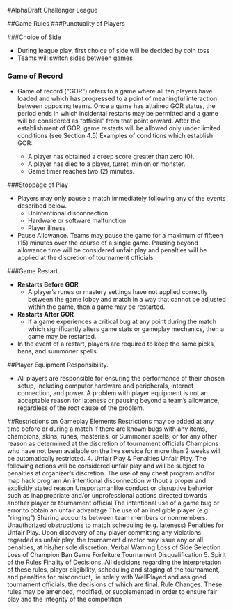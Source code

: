#AlphaDraft Challenger League

##Game Rules
###Punctuality of Players

###Choice of Side
 - During league play, first choice of side will be decided by coin toss
 - Teams will switch sides between games
 
### Game of Record
  - Game of record (“GOR”) refers to a game where all ten players have loaded and which has progressed to a point of meaningful interaction between opposing teams. Once a game has attained GOR status, the period ends in which incidental restarts may be permitted and a game will be considered as “official” from that point onward. After the establishment of GOR, game restarts will be allowed only under limited conditions (see Section 4.5) Examples of conditions which establish GOR:
  
    - A player has obtained a creep score greater than zero (0).
    - A player has died to a player, turret, minion or monster.
    - Game timer reaches two (2) minutes.

###Stoppage of Play
  - Players may only pause a match immediately following any of the events described below.
    - Unintentional disconnection
    - Hardware or software malfunction
    - Player illness
  - Pause Allowance. Teams may pause the game for a maximum of fifteen (15) minutes over the course of a single game. Pausing beyond allowance time will be considered unfair play and penalties will be applied at the discretion of tournament officials.
  
###Game Restart
  - **Restarts Before GOR**
    - A player’s runes or mastery settings have not applied correctly between the game lobby and match in a way that cannot be adjusted within the game, then a game may be restarted.
  - **Restarts After GOR**
    - If a game experiences a critical bug at any point during the match which significantly alters game stats or gameplay mechanics, then a game may be restarted.
  - In the event of a restart, players are required to keep the same picks, bans, and summoner spells.

##Player Equipment Responsibility.
  - All players are responsible for ensuring the performance of their chosen setup, including computer hardware and peripherals, internet connection, and power. A problem with player equipment is not an acceptable reason for lateness or pausing beyond a team’s allowance, regardless of the root cause of the problem.

##Restrictions on Gameplay Elements
Restrictions may be added at any time before or during a match if there are known bugs with any items, champions, skins, runes, masteries, or Summoner spells, or for any other reason as determined at the discretion of tournament officials
Champions who have not been available on the live service for more than 2 weeks will be automatically restricted.
4. Unfair Play & Penalties
Unfair Play. The following actions will be considered unfair play and will be subject to penalties at organizer’s discretion.
The use of any cheat program and/or map hack program
An intentional disconnection without a proper and explicitly stated reason
Unsportsmanlike conduct or disruptive behavior such as inappropriate and/or unprofessional actions directed towards another player or tournament official
The intentional use of a game bug or error to obtain an unfair advantage
The use of an ineligible player (e.g. "ringing")
Sharing accounts between team members or nonmembers.
Unauthorized obstructions to match scheduling (e.g. lateness)
Penalties for Unfair Play.
Upon discovery of any player committing any violations regarded as unfair play, the tournament director may issue any or all penalties, at his/her sole discretion.
Verbal Warning
Loss of Side Selection
Loss of Champion Ban
Game Forfeiture
Tournament Disqualification
5. Spirit of the Rules
Finality of Decisions.
All decisions regarding the interpretation of these rules, player eligibility, scheduling and staging of the tournament, and penalties for misconduct, lie solely with WellPlayed and assigned tournament officials, the decisions of which are final.
Rule Changes.
These rules may be amended, modified, or supplemented in order to ensure fair play and the integrity of the competition
